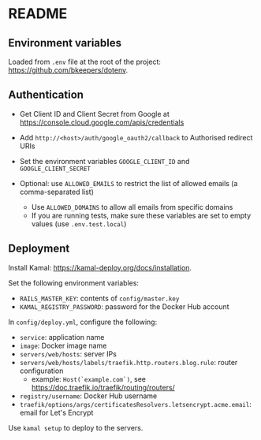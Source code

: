 # README

## Environment variables

Loaded from `.env` file at the root of the project: 
https://github.com/bkeepers/dotenv.

## Authentication

* Get Client ID and Client Secret from Google at 
https://console.cloud.google.com/apis/credentials

* Add `http://<host>/auth/google_oauth2/callback` to Authorised redirect URIs

* Set the environment variables `GOOGLE_CLIENT_ID` and `GOOGLE_CLIENT_SECRET`

* Optional: use `ALLOWED_EMAILS` to restrict the list of allowed emails (a 
comma-separated list)
  * Use `ALLOWED_DOMAINS` to allow all emails from specific domains
  * If you are running tests, make sure these variables are set to empty values
(use `.env.test.local`)

## Deployment

Install Kamal: https://kamal-deploy.org/docs/installation.

Set the following environment variables:
* `RAILS_MASTER_KEY`: contents of `config/master.key`
* `KAMAL_REGISTRY_PASSWORD`: password for the Docker Hub account

In `config/deploy.yml`, configure the following:
  * `service`: application name
  * `image`: Docker image name
  * `servers/web/hosts`: server IPs
  * `servers/web/hosts/labels/traefik.http.routers.blog.rule`: router 
configuration
    * example: ``Host(`example.com`)``, see 
https://doc.traefik.io/traefik/routing/routers/
  * `registry/username`: Docker Hub username
  * `traefik/options/args/certificatesResolvers.letsencrypt.acme.email`: email 
for Let's Encrypt

Use `kamal setup` to deploy to the servers.
